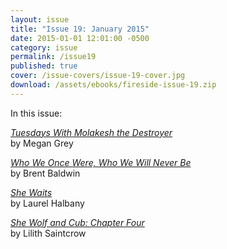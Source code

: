```yaml
---
layout: issue
title: "Issue 19: January 2015"
date: 2015-01-01 12:01:00 -0500
category: issue
permalink: /issue19
published: true
cover: /issue-covers/issue-19-cover.jpg
download: /assets/ebooks/fireside-issue-19.zip
---
```


In this issue:

[_Tuesdays With Molakesh the Destroyer_](/issue19/chapter/tuesdays-with-molakesh-the-destroyer/)<br/>
by Megan Grey

[_Who We Once Were, Who We Will Never Be_](/issue19/chapter/who-we-once-were-who-we-will-never-be/)<br/>
by Brent Baldwin

[_She Waits_](/issue19/chapter/she-waits/)<br/>
by Laurel Halbany

[_She Wolf and Cub: Chapter Four_](/issue19/chapter/she-wolf-and-cub-chapter-four/)<br/>
by Lilith Saintcrow
